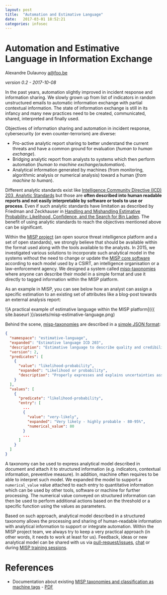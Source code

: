 ```yaml
---
layout: post
title:  "Automation and Estimative Language"
date:   2017-03-01 18:52:21
categories: infosec
---
```


# Automation and Estimative Language in Information Exchange

Alexandre Dulaunoy <a@foo.be>

*version 0.2 - 2017-10-08*


In the past years, automation slightly improved in incident response and information sharing. We slowly grown up from list of indicators in random unstructured emails to automatic information exchange with partial contextual information. The state of information exchange is still in its infancy and many new practices need to be created, communicated, shared, interpreted and finally used.

Objectives of information sharing and automation in incident response, cybersecurity (or even counter-terrorism) are diverse:

- Pro-active analytic report sharing to better understand the current threats and have a common ground for evaluation (_human to human exchange_).
- Bridging analytic report from analysts to systems which then perform automation (_human to machine exchange/automation_).
- Analytical information generated by machines (from monitoring, algorithmic analysis or numerical analysis) toward a human (_from machine to human_).

Different analytic standards exist like [Intelligence Community Directive (ICD) 203, Analytic Standards](https://www.dni.gov/files/documents/ICD/ICD%20203%20Analytic%20Standards.pdf) but those are **often described into human readable reports and not easily interpretable by software or tools to use or process**. Even if such analytic standards have limitation as described by Friedman and Zeckhauser in [Handling and Mishandling Estimative Probability: Likelihood, Confidence, and the Search for Bin Laden](https://sites.hks.harvard.edu/fs/rzeckhau/Estimative_Probability.pdf). The benefit of using analytic standards to reach the objectives mentioned above can be significant.

Within the [MISP project](https://www.misp-project/) (an open source threat intelligence platform and a set of open standards), we strongly believe that should be available within the format used along with the tools available to the analysts. In 2015, we investigated various solutions to incorporate such analytical model in the systems without the need to change or update the [MISP core software](https://github.com/MISP/MISP) according to each model used by a CSIRT, an intelligence organisation or a law-enforcement agency. We designed a system called [misp-taxonomies](https://github.com/MISP/misp-taxonomies/) where anyone can describe their model in a simple format and use it directly to tagged information within the MISP platform.

As an example in MISP, you can see below how an analyst can assign a specific estimation to an existing set of attributes like a blog-post towards an external analysis report:

![A practical example of estimative language within the MISP platform]({{ site.baseurl }}/assets/misp-estimative-language.png)

Behind the scene, [misp-taxonomies](https://github.com/MISP/misp-taxonomies/) are described in a [simple JSON format](https://github.com/MISP/misp-taxonomies/blob/master/estimative-language/machinetag.json):

~~~~json
{
  "namespace": "estimative-language",
  "expanded": "Estimative language ICD 203",
  "description": "Estimative language to describe quality and credibility of underlying sources, data, and methodologies based Intelligence Community Directive 203 (ICD 203)",
  "version": 2,
  "predicates": [
    {
      "value": "likelihood-probability",
      "expanded": "Likelihood or probability",
      "description": "Properly expresses and explains uncertainties associated with major analytic judgments: Analytic products should indicate and explain the basis for the uncertainties associated with major analytic judgments, specifically the likelihood of occurrence of an event or development, and the analyst's confidence in the basis for this judgment. Degrees of likelihood encompass a full spectrum from remote to nearly certain. Analysts' confidence in an assessment or judgment may be based on the logic and evidentiary base that underpin it, including the quantity and quality of source material, and their understanding of the topic. Analytic products should note causes of uncertainty (e.g., type, currency, and amount of information, knowledge gaps, and the nature of the issue) and explain how uncertainties affect analysis (e.g., to what degree and how a judgment depends on assumptions). As appropriate, products should identify indicators that would alter the levels of uncertainty for major analytic judgments. Consistency in the terms used and the supporting information and logic advanced is critical to success in expressing uncertainty, regardless of whether likelihood or confidence expressions are used."
    }
  ],
  "values": [
    {
      "predicate": "likelihood-probability",
      "entry": [
        ...
        {
          "value": "very-likely",
          "expanded": "Very likely - highly probable - 80-95%",
          "numerical_value": 80
        }
        ...
      ]
    }
  ]
}
~~~~

A taxonomy can be used to express analytical model described in document and attach it to structured information (e.g. indicators, contextual information, preventive measure). In addition, machine often requires to be able to interpret such model. We expanded the model to support a `numerical_value` value attached to each entry to quantitative information which can be used by other tools, software or machine for further processing. The numerical value conveyed on structured information can then be used to perform additional actions based on the threshold or a specific function using the values as parameters.

Based on such approach, analytical model described in a structured taxonomy allows the processing and sharing of human-readable information with analytical information to support or integrate automation. Within the MISP project team, we always try to keep a very practical approach (in other words, it needs to work at least for us). Feedback, ideas or new analytical model can be shared with us via [pull-request/issues](https://github.com/MISP/misp-taxonomies), [chat](https://gitter.im/MISP/MISP) or during [MISP training sessions](https://www.circl.lu/services/misp-training-materials/).

# References

- Documentation about existing [MISP taxonomies and classification as machine tags](https://www.misp-project.org/taxonomies.html) - [PDF](https://www.misp-project.org/taxonomies.pdf)
